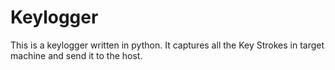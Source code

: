 # Keylogger
This is a keylogger written in python.
It captures all the Key Strokes in target machine and send it to the host.
